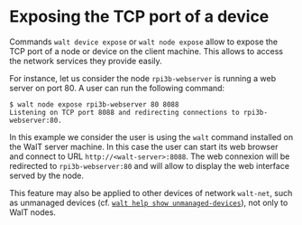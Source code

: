 
# Exposing the TCP port of a device

Commands `walt device expose` or `walt node expose` allow to expose the TCP port of a node or device
on the client machine.
This allows to access the network services they provide easily.

For instance, let us consider the node `rpi3b-webserver` is running a web server on port 80.
A user can run the following command:
```
$ walt node expose rpi3b-webserver 80 8088
Listening on TCP port 8088 and redirecting connections to rpi3b-webserver:80.
```

In this example we consider the user is using the `walt` command installed on the WalT server machine.
In this case the user can start its web browser and connect to URL `http://<walt-server>:8088`.
The web connexion will be redirected to `rpi3b-webserver:80` and will allow to display the
web interface served by the node.

This feature may also be applied to other devices of network `walt-net`, such as unmanaged devices
(cf. [`walt help show unmanaged-devices`](unmanaged-devices.md)), not only to WalT nodes.
